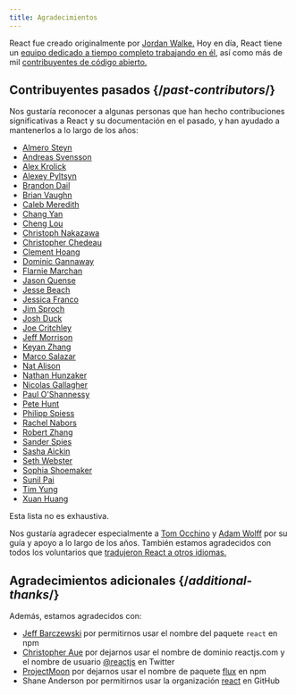 ```yaml
---
title: Agradecimientos
---
```


<Intro>

React fue creado originalmente por [Jordan Walke.](https://github.com/jordwalke) Hoy en día, React tiene un [equipo dedicado a tiempo completo trabajando en él](/community/team), así como más de mil [contribuyentes de código abierto.](https://github.com/facebook/react/blob/main/AUTHORS)

</Intro>

## Contribuyentes pasados {/*past-contributors*/}

Nos gustaría reconocer a algunas personas que han hecho contribuciones significativas a React y su documentación en el pasado, y han ayudado a mantenerlos a lo largo de los años:

* [Almero Steyn](https://github.com/AlmeroSteyn)
* [Andreas Svensson](https://github.com/syranide)
* [Alex Krolick](https://github.com/alexkrolick)
* [Alexey Pyltsyn](https://github.com/lex111)
* [Brandon Dail](https://github.com/aweary)
* [Brian Vaughn](https://github.com/bvaughn)
* [Caleb Meredith](https://github.com/calebmer)
* [Chang Yan](https://github.com/cyan33)
* [Cheng Lou](https://github.com/chenglou)
* [Christoph Nakazawa](https://github.com/cpojer)
* [Christopher Chedeau](https://github.com/vjeux)
* [Clement Hoang](https://github.com/clemmy)
* [Dominic Gannaway](https://github.com/trueadm)
* [Flarnie Marchan](https://github.com/flarnie)
* [Jason Quense](https://github.com/jquense)
* [Jesse Beach](https://github.com/jessebeach)
* [Jessica Franco](https://github.com/Jessidhia)
* [Jim Sproch](https://github.com/jimfb)
* [Josh Duck](https://github.com/joshduck)
* [Joe Critchley](https://github.com/joecritch)
* [Jeff Morrison](https://github.com/jeffmo)
* [Keyan Zhang](https://github.com/keyz)
* [Marco Salazar](https://github.com/salazarm)
* [Nat Alison](https://github.com/tesseralis)
* [Nathan Hunzaker](https://github.com/nhunzaker)
* [Nicolas Gallagher](https://github.com/necolas)
* [Paul O'Shannessy](https://github.com/zpao)
* [Pete Hunt](https://github.com/petehunt)
* [Philipp Spiess](https://github.com/philipp-spiess)
* [Rachel Nabors](https://github.com/rachelnabors)
* [Robert Zhang](https://github.com/robertzhidealx)
* [Sander Spies](https://github.com/sanderspies)
* [Sasha Aickin](https://github.com/aickin)
* [Seth Webster](https://github.com/sethwebster)
* [Sophia Shoemaker](https://github.com/mrscobbler)
* [Sunil Pai](https://github.com/threepointone)
* [Tim Yung](https://github.com/yungsters)
* [Xuan Huang](https://github.com/huxpro)

Esta lista no es exhaustiva.

Nos gustaría agradecer especialmente a [Tom Occhino](https://github.com/tomocchino) y [Adam Wolff](https://github.com/wolffiex) por su guía y apoyo a lo largo de los años. También estamos agradecidos con todos los voluntarios que [tradujeron React a otros idiomas.](https://translations.reactjs.org/)

## Agradecimientos adicionales {/*additional-thanks*/}

Además, estamos agradecidos con:

* [Jeff Barczewski](https://github.com/jeffbski) por permitirnos usar el nombre del paquete `react` en npm
* [Christopher Aue](https://christopheraue.net/) por dejarnos usar el nombre de dominio reactjs.com y el nombre de usuario [@reactjs](https://twitter.com/reactjs) en Twitter
* [ProjectMoon](https://github.com/ProjectMoon) por dejarnos usar el nombre de paquete [flux](https://www.npmjs.com/package/flux) en npm
* Shane Anderson por permitirnos usar la organización [react](https://github.com/react) en GitHub
